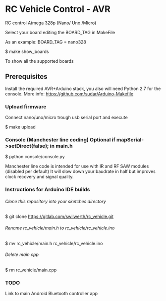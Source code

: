 # RC Vehicle Control - AVR

RC control Atmega 328p (Nano/ Uno /Micro)

Select your board editing the BOARD_TAG in MakeFile 

As an example:
    BOARD_TAG = nano328

$ make show_boards 

To show all the supported boards

## Prerequisites
Install the required AVR+Arduino stack, you also will need Python 2.7 for the console.
More info: https://github.com/sudar/Arduino-Makefile

### Upload firmware
Connect nano/uno/micro trough usb serial port and execute

$ make upload

### Console (Manchester line coding) Optional if mapSerial->setDirect(false); in main.h

$ python console/console.py

Manchester line code is intended for use with IR and RF SAW modules (disabled per default)
It will slow down your baudrate in half but improves clock recovery and signal quality.

### Instructions for Arduino IDE builds

###### Clone this repository into your sketches directory

$ git clone https://gitlab.com/swilwerth/rc_vehicle.git

###### Rename rc_vehicle/main.h to rc_vehicle/rc_vehicle.ino

$ mv rc_vehicle/main.h rc_vehicle/rc_vehicle.ino

###### Delete main.cpp

$ rm rc_vehicle/main.cpp

### TODO

Link to main Android Bluetooth controller app 


